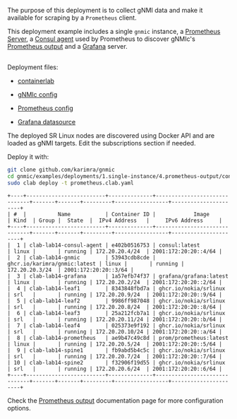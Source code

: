 The purpose of this deployment is to collect gNMI data and make it available for scraping by a `Prometheus` client.

This deployment example includes a single `gnmic` instance, a [Prometheus Server](https://prometheus.io/), a [Consul agent](https://www.consul.io/docs/agent) used by Prometheus to discover gNMIc's [Prometheus output](../../../user_guide/outputs/prometheus_output.md) and a [Grafana](https://grafana.com/docs/) server.

<div class="mxgraph" style="max-width:100%;border:1px solid transparent;margin:0 auto; display:block;" data-mxgraph="{&quot;page&quot;:3,&quot;zoom&quot;:1.4,&quot;highlight&quot;:&quot;#0000ff&quot;,&quot;nav&quot;:true,&quot;check-visible-state&quot;:true,&quot;resize&quot;:true,&quot;url&quot;:&quot;https://raw.githubusercontent.com/karimra/gnmic/diagrams/diagrams/clab_deployments.drawio&quot;}"></div>

<script type="text/javascript" src="https://cdn.jsdelivr.net/gh/hellt/drawio-js@main/embed2.js?&fetch=https%3A%2F%2Fraw.githubusercontent.com%2Fkarimra%2Fgnmic%2Fdiagrams%2Fclab_deployments.drawio" async></script>

Deployment files:

- [containerlab](https://github.com/karimra/gnmic/blob/master/examples/deployments/1.single-instance/4.prometheus-output/containerlab/prometheus.clab.yaml)

- [gNMIc config](https://github.com/karimra/gnmic/blob/master/examples/deployments/1.single-instance/4.prometheus-output/containerlab/gnmic.yaml)

- [Prometheus config](https://github.com/karimra/gnmic/blob/master/examples/deployments/1.single-instance/4.prometheus-output/containerlab/prometheus/prometheus.yaml)

- [Grafana datasource](https://github.com/karimra/gnmic/blob/master/examples/deployments/1.single-instance/4.prometheus-output/containerlab/grafana/datasources/datasource.yaml)

The deployed SR Linux nodes are discovered using Docker API and are loaded as gNMI targets.
Edit the subscriptions section if needed.

Deploy it with:

```bash
git clone github.com/karimra/gnmic
cd gnmic/examples/deployments/1.single-instance/4.prometheus-output/containerlab
sudo clab deploy -t prometheus.clab.yaml
```

```text
+----+-------------------------+--------------+------------------------------+-------+-------+---------+-----------------+----------------------+
| #  |          Name           | Container ID |            Image             | Kind  | Group |  State  |  IPv4 Address   |     IPv6 Address     |
+----+-------------------------+--------------+------------------------------+-------+-------+---------+-----------------+----------------------+
|  1 | clab-lab14-consul-agent | e402b0516753 | consul:latest                | linux |       | running | 172.20.20.4/24  | 2001:172:20:20::4/64 |
|  2 | clab-lab14-gnmic        | 53943cdb8cde | ghcr.io/karimra/gnmic:latest | linux |       | running | 172.20.20.3/24  | 2001:172:20:20::3/64 |
|  3 | clab-lab14-grafana      | 1a57efb74f37 | grafana/grafana:latest       | linux |       | running | 172.20.20.2/24  | 2001:172:20:20::2/64 |
|  4 | clab-lab14-leaf1        | 8343848fbd7a | ghcr.io/nokia/srlinux        | srl   |       | running | 172.20.20.9/24  | 2001:172:20:20::9/64 |
|  5 | clab-lab14-leaf2        | 9986ff987048 | ghcr.io/nokia/srlinux        | srl   |       | running | 172.20.20.8/24  | 2001:172:20:20::8/64 |
|  6 | clab-lab14-leaf3        | 25a212fcb7a1 | ghcr.io/nokia/srlinux        | srl   |       | running | 172.20.20.11/24 | 2001:172:20:20::b/64 |
|  7 | clab-lab14-leaf4        | 025373e9f192 | ghcr.io/nokia/srlinux        | srl   |       | running | 172.20.20.10/24 | 2001:172:20:20::a/64 |
|  8 | clab-lab14-prometheus   | ae9b47c49c8d | prom/prometheus:latest       | linux |       | running | 172.20.20.5/24  | 2001:172:20:20::5/64 |
|  9 | clab-lab14-spine1       | fb9abd5b4c5c | ghcr.io/nokia/srlinux        | srl   |       | running | 172.20.20.7/24  | 2001:172:20:20::7/64 |
| 10 | clab-lab14-spine2       | f32906f19d55 | ghcr.io/nokia/srlinux        | srl   |       | running | 172.20.20.6/24  | 2001:172:20:20::6/64 |
+----+-------------------------+--------------+------------------------------+-------+-------+---------+-----------------+----------------------+
```

Check the [Prometheus output](../../../user_guide/outputs/prometheus_output.md) documentation page for more configuration options.

